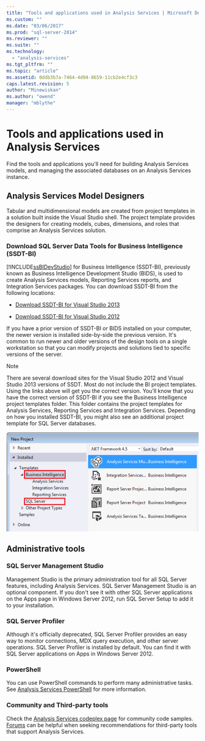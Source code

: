 ```yaml
---
title: "Tools and applications used in Analysis Services | Microsoft Docs"
ms.custom: ""
ms.date: "03/06/2017"
ms.prod: "sql-server-2014"
ms.reviewer: ""
ms.suite: ""
ms.technology: 
  - "analysis-services"
ms.tgt_pltfrm: ""
ms.topic: "article"
ms.assetid: 0ddb3b7a-7464-4d04-8659-11cb2e4cf3c3
caps.latest.revision: 5
author: "Minewiskan"
ms.author: "owend"
manager: "mblythe"
---
```

# Tools and applications used in Analysis Services
  Find the tools and applications you'll need for building Analysis Services models, and managing the associated databases on an Analysis Services instance.  
  
## Analysis Services Model Designers  
 Tabular and multidimensional models are created from project templates in a solution built inside the Visual Studio shell. The project template provides the designers for creating models, cubes, dimensions, and roles that comprise an Analysis Services solution.  
  
### Download SQL Server Data Tools for Business Intelligence (SSDT-BI)  
 [!INCLUDE[ssBIDevStudio](../includes/ssbidevstudio-md.md)] for Business Intelligence (SSDT-BI), previously known as Business Intelligence Development Studio (BIDS), is used to create Analysis Services models, Reporting Services reports, and Integration Services packages. You can download SSDT-BI from the following locations:  
  
-   [Download SSDT-BI for Visual Studio 2013](http://go.microsoft.com/fwlink/p/?LinkId=396526)  
  
-   [Download SSDT-BI for Visual Studio 2012](http://go.microsoft.com/fwlink/p/?LinkID=273673)  
  
 If you have a prior version of SSDT-BI or BIDS installed on your computer, the newer version is installed side-by-side the previous version. It's common to run newer and older versions of the design tools on a single workstation so that you can modify projects and solutions tied to specific versions of the server.  
  
> [!NOTE]  
>  There are several download sites for the Visual Studio 2012 and Visual Studio 2013 versions of SSDT. Most do not include the BI project templates. Using the links above will get you the correct version. You’ll know that you have the correct version of SSDT-BI if you see the Business Intelligence project templates folder. This folder contains the project templates for Analysis Services, Reporting Services and Integration Services. Depending on how you installed SSDT-BI, you might also see an additional project template for SQL Server databases.  
  
 ![New Project templates in SSDT](../../2014/analysis-services/media/ssdt-biprojects.png "New Project templates in SSDT")  
  
## Administrative tools  
  
### SQL Server Management Studio  
 Management Studio is the primary administration tool for all SQL Server features, including Analysis Services. SQL Server Management Studio is an optional component. If you don't see it with other SQL Server applications on the Apps page in Windows Server 2012, run SQL Server Setup to add it to your installation.  
  
### SQL Server Profiler  
 Although it's officially deprecated, SQL Server Profiler provides an easy way to monitor connections, MDX query execution, and other server operations. SQL Server Profiler is installed by default. You can find it with SQL Server applications on Apps in Windows Server 2012.  
  
### PowerShell  
 You can use PowerShell commands to perform many administrative tasks. See [Analysis Services PowerShell](../../2014/analysis-services/analysis-services-powershell.md) for more information.  
  
### Community and Third-party tools  
 Check the [Analysis Services codeplex page](http://sqlsrvanalysissrvcs.codeplex.com/) for community code samples. [Forums](http://social.msdn.microsoft.com/Forums/sqlserver/home?forum=sqlanalysisservices) can be helpful when seeking recommendations for third-party tools that support Analysis Services.  
  
  
